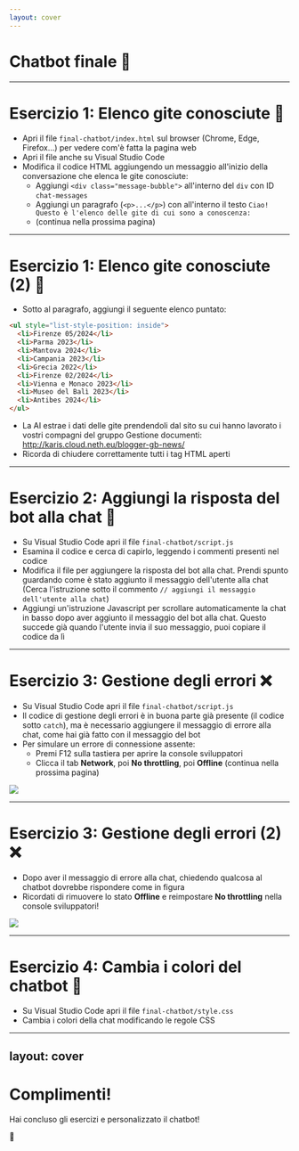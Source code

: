 ```yaml
---
layout: cover
---
```


# Chatbot finale 🤖

---

# Esercizio 1: Elenco gite conosciute 🧳

- Apri il file `final-chatbot/index.html` sul browser (Chrome, Edge, Firefox...) per vedere com'è fatta la pagina web
- Apri il file anche su Visual Studio Code
- Modifica il codice HTML aggiungendo un messaggio all'inizio della conversazione che elenca le gite conosciute:
  - Aggiungi `<div class="message-bubble">` all'interno del `div` con ID `chat-messages`
  - Aggiungi un paragrafo (`<p>...</p>`) con all'interno il testo `Ciao! Questo è l'elenco delle gite di cui sono a conoscenza:`
  - (continua nella prossima pagina)

---

# Esercizio 1: Elenco gite conosciute (2) 🧳

- Sotto al paragrafo, aggiungi il seguente elenco puntato:

```html
<ul style="list-style-position: inside">
  <li>Firenze 05/2024</li>
  <li>Parma 2023</li>
  <li>Mantova 2024</li>
  <li>Campania 2023</li>
  <li>Grecia 2022</li>
  <li>Firenze 02/2024</li>
  <li>Vienna e Monaco 2023</li>
  <li>Museo del Balì 2023</li>
  <li>Antibes 2024</li>
</ul>
```

- La AI estrae i dati delle gite prendendoli dal sito su cui hanno lavorato i vostri compagni del gruppo Gestione documenti: http://karis.cloud.neth.eu/blogger-gb-news/
- Ricorda di chiudere correttamente tutti i tag HTML aperti

---

# Esercizio 2: Aggiungi la risposta del bot alla chat 💬

- Su Visual Studio Code apri il file `final-chatbot/script.js`
- Esamina il codice e cerca di capirlo, leggendo i commenti presenti nel codice
- Modifica il file per aggiungere la risposta del bot alla chat. Prendi spunto guardando come è stato aggiunto il messaggio dell'utente alla chat (Cerca l'istruzione sotto il commento `// aggiungi il messaggio dell'utente alla chat`)
- Aggiungi un'istruzione Javascript per scrollare automaticamente la chat in basso dopo aver aggiunto il messaggio del bot alla chat. Questo succede già quando l'utente invia il suo messaggio, puoi copiare il codice da lì

---

# Esercizio 3: Gestione degli errori ❌

- Su Visual Studio Code apri il file `final-chatbot/script.js`
- Il codice di gestione degli errori è in buona parte già presente (il codice sotto `catch`), ma è necessario aggiungere il messaggio di errore alla chat, come hai già fatto con il messaggio del bot
- Per simulare un errore di connessione assente:
  - Premi F12 sulla tastiera per aprire la console sviluppatori
  - Clicca il tab **Network**, poi **No throttling**, poi **Offline** (continua nella prossima pagina)

<img src="/offline.png" class="mt-4 h-56" />

---

# Esercizio 3: Gestione degli errori (2) ❌

- Dopo aver il messaggio di errore alla chat, chiedendo qualcosa al chatbot dovrebbe rispondere come in figura
- Ricordati di rimuovere lo stato **Offline** e reimpostare **No throttling** nella console sviluppatori!

<img src="/chatbot-error.png" class="mt-4 h-80" />

---

# Esercizio 4: Cambia i colori del chatbot 🎨

- Su Visual Studio Code apri il file `final-chatbot/style.css`
- Cambia i colori della chat modificando le regole CSS

---
layout: cover
---

# Complimenti!

Hai concluso gli esercizi e personalizzato il chatbot!

<div class="mt-16 text-8xl text-center">🎉</div>
